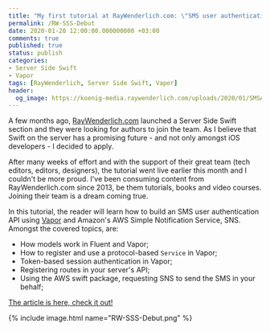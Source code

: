 ```yaml
---
title: "My first tutorial at RayWenderlich.com: \"SMS user authentication with Vapor and AWS\""
permalink: /RW-SSS-Debut
date: 2020-01-20 12:00:00.000000000 +03:00
comments: true
published: true
status: publish
categories:
- Server Side Swift
- Vapor
tags: [RayWenderlich, Server Side Swift, Vapor]
header:
  og_image: https://koenig-media.raywenderlich.com/uploads/2020/01/SMSAuthentication-twitter.png
---
```


A few months ago, [RayWenderlich.com](https://RayWenderlich.com) launched a Server Side Swift section and they were looking for authors to join the team. As I believe that Swift on the server has a promising future - and not only amongst iOS developers - I decided to apply.

After many weeks of effort and with the support of their great team (tech editors, editors, designers), the tutorial went live earlier this month and I couldn't be more proud. I've been consuming content from RayWenderlich.com since 2013, be them tutorials, books and video courses. Joining their team is a dream coming true.

In this tutorial, the reader will learn how to build an SMS user authentication API using [Vapor](https://vapor.codes) and Amazon's AWS Simple Notification Service, SNS. Amongst the covered topics, are:

* How models work in Fluent and Vapor;
* How to register and use a protocol-based `Service` in Vapor;
* Token-based session authentication in Vapor;
* Registering routes in your server's API;
* Using the AWS swift package, requesting SNS to send the SMS in your behalf;

[The article is here, check it out!](https://www.raywenderlich.com/4379841-sms-user-authentication-with-vapor-and-aws)

{% include image.html name="RW-SSS-Debut.png" %}
